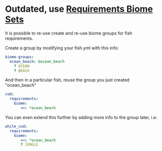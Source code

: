 # Outdated, use [Requirements Biome Sets](https://github.com/Oheers/EvenMoreFish/wiki/Requirements#biome-sets)
It is possible to re-use create and re-use biome groups for fish requirements.

Create a group by modifying your fish.yml with this info:
```yaml
biome-groups:
  ocean_beach: &ocean_beach
    ? OCEAN
    ? BEACH
```

And then in a particular fish, reuse the group you just created "ocean_beach"
```yaml
cod:
  requirements:
    biome:
       <<: *ocean_beach
```

You can even extend this further by adding more info to the group later, i.e:
```yaml
white_cod:
  requirements:
    biome:
       <<: *ocean_beach
       ? JUNGLE
```

